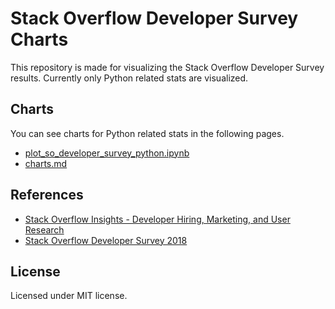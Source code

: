 # Stack Overflow Developer Survey Charts

This repository is made for visualizing the Stack Overflow Developer Survey results. Currently only Python related stats are visualized.

## Charts

You can see charts for Python related stats in the following pages.

- [plot_so_developer_survey_python.ipynb](https://github.com/gh640/stack-overflow-developer-survey-charts/blob/master/plot_so_developer_survey_python.ipynb)
- [charts.md](https://github.com/gh640/stack-overflow-developer-survey-charts/blob/master/charts.md)

## References

- [Stack Overflow Insights - Developer Hiring, Marketing, and User Research](https://insights.stackoverflow.com/survey)
- [Stack Overflow Developer Survey 2018](https://insights.stackoverflow.com/survey/2018)

## License

Licensed under MIT license.
